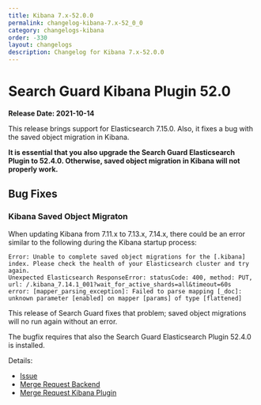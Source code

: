 ```yaml
---
title: Kibana 7.x-52.0.0
permalink: changelog-kibana-7.x-52_0_0
category: changelogs-kibana
order: -330
layout: changelogs
description: Changelog for Kibana 7.x-52.0.0	
---
```


<!--- Copyright 2021 floragunn GmbH -->


# Search Guard Kibana Plugin 52.0

**Release Date: 2021-10-14**

This release brings support for Elasticsearch 7.15.0. Also, it fixes a bug with the saved object migration in Kibana.

**It is essential that you also upgrade the Search Guard Elasticsearch Plugin to 52.4.0. Otherwise, saved object migration in Kibana will not properly work.**

## Bug Fixes

### Kibana Saved Object Migraton

When updating Kibana from 7.11.x to 7.13.x, 7.14.x, there could be an error similar to the following during the Kibana startup process:

```
Error: Unable to complete saved object migrations for the [.kibana] index. Please check the health of your Elasticsearch cluster and try again.
Unexpected Elasticsearch ResponseError: statusCode: 400, method: PUT, url: /.kibana_7.14.1_001?wait_for_active_shards=all&timeout=60s 
error: [mapper_parsing_exception]: Failed to parse mapping [_doc]: unknown parameter [enabled] on mapper [params] of type [flattened]
```

This release of Search Guard fixes that problem; saved object migrations will no run again without an error.

The bugfix requires that also the Search Guard Elasticsearch Plugin 52.4.0 is installed. 

Details:

- [Issue](https://git.floragunn.com/search-guard/search-guard-kibana-plugin/-/issues/381)
- [Merge Request Backend](https://git.floragunn.com/search-guard/search-guard-suite-enterprise/-/merge_requests/125)
- [Merge Request Kibana Plugin](https://git.floragunn.com/search-guard/search-guard-kibana-plugin/-/merge_requests/753) 
